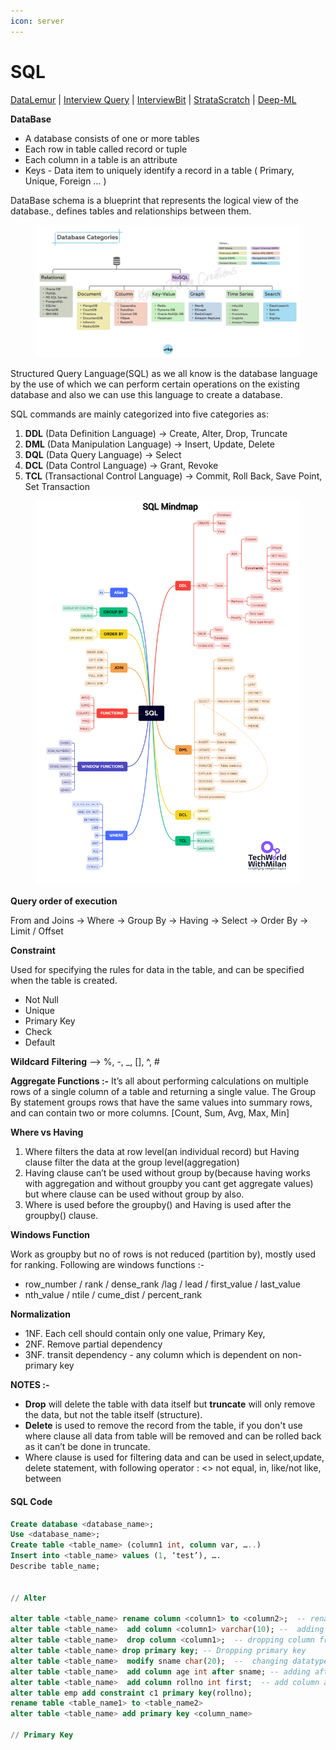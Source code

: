 ```yaml
---
icon: server
---
```


# SQL

[DataLemur](https://datalemur.com/) | [Interview Query](https://www.interviewquery.com/) | [InterviewBit](https://www.interviewbit.com/) | [StrataScratch](https://www.stratascratch.com/) | [Deep-ML](https://www.deep-ml.com/)

**DataBase**

* A database consists of one or more tables
* Each row in table called record or tuple
* Each column in a table is an attribute
* Keys - Data item to uniquely identify a record in a table ( Primary, Unique, Foreign … )

DataBase schema is a blueprint that represents the logical view of the database., defines tables and relationships between them.

<figure><img src=".gitbook/assets/unknown.jpeg" alt=""><figcaption></figcaption></figure>

Structured Query Language(SQL) as we all know is the database language by the use of which we can perform certain operations on the existing database and also we can use this language to create a database.

SQL commands are mainly categorized into five categories as:

1. **DDL** (Data Definition Language)  → Create, Alter, Drop, Truncate
2. **DML** (Data Manipulation Language) → Insert, Update, Delete
3. **DQL** (Data Query Language) → Select&#x20;
4. **DCL** (Data Control Language) → Grant, Revoke
5. **TCL** (Transactional Control Language) → Commit, Roll Back, Save Point, Set Transaction

<figure><img src=".gitbook/assets/unknown (3).png" alt=""><figcaption></figcaption></figure>

**Query order of execution** &#x20;

From  and Joins -> Where -> Group By -> Having -> Select -> Order By -> Limit / Offset

**Constraint**

Used for specifying the rules for data in the table, and can be specified when the table is created.

* Not Null
* Unique
* Primary Key
* Check
* Default

**Wildcard** **Filtering** --> %, -, \_, \[], ^, #

**Aggregate Functions :-** It’s all about performing calculations on multiple rows of a single column of a table and returning a single value. The Group By statement groups rows that have the same values into summary rows, and can contain two or more columns. \[Count, Sum, Avg, Max, Min]

**Where vs Having**&#x20;

1. Where filters the data at row level(an individual record) but Having clause filter the data at the group level(aggregation)
2. Having clause can’t be used without group by(because having works with aggregation and without groupby you cant get aggregate values) but where clause can be used without group by also.&#x20;
3. Where is used before the groupby() and Having is used after the groupby() clause.

**Windows Function**

Work as groupby but no of rows is not reduced (partition by), mostly used for ranking. Following are windows functions :-&#x20;

* row\_number / rank / dense\_rank /lag / lead / first\_value / last\_value
* &#x20;nth\_value / ntile / cume\_dist / percent\_rank

**Normalization**

* 1NF. Each cell should contain only one value, Primary Key,&#x20;
* 2NF. Remove partial dependency
* 3NF. transit dependency - any column which is dependent on non-primary key



**NOTES :-**&#x20;

* **Drop** will delete the table with data itself but **truncate** will only remove the data, but not the table itself (structure).
* **Delete** is used to remove the record from the table, if you don't use where clause all data from table will be removed and can be rolled back as it can’t be done in truncate.&#x20;
* Where clause is used for filtering data and can be used in select,update, delete statement, with following operator : <> not equal, in, like/not like, between





#### SQL Code

```sql
Create database <database_name>;
Use <database_name>;
Create table <table_name> (column1 int, column var, …..)
Insert into <table_name> values (1, ‘test’), ….
Describe table_name;


// Alter

alter table <table_name> rename column <column1> to <column2>;  -- renaming column name
alter table <table_name>  add column <column1> varchar(10); --  adding new column 
alter table <table_name>  drop column <column1>;  -- dropping column from table
alter table <table_name> drop primary key; -- Dropping primary key
alter table <table_name>  modify sname char(20);  --  changing datatype
alter table <table_name>  add column age int after sname; -- adding after specific column
alter table <table_name>  add column rollno int first;  -- add column at first in table 
alter table emp add constraint c1 primary key(rollno);
rename table <table_name1> to <table_name2>
alter table <table_name> add primary key <column_name>

// Primary Key 



```





